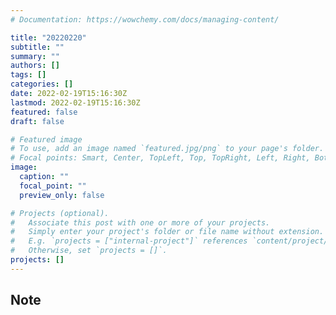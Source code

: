 ```yaml
---
# Documentation: https://wowchemy.com/docs/managing-content/

title: "20220220"
subtitle: ""
summary: ""
authors: []
tags: []
categories: []
date: 2022-02-19T15:16:30Z
lastmod: 2022-02-19T15:16:30Z
featured: false
draft: false

# Featured image
# To use, add an image named `featured.jpg/png` to your page's folder.
# Focal points: Smart, Center, TopLeft, Top, TopRight, Left, Right, BottomLeft, Bottom, BottomRight.
image:
  caption: ""
  focal_point: ""
  preview_only: false

# Projects (optional).
#   Associate this post with one or more of your projects.
#   Simply enter your project's folder or file name without extension.
#   E.g. `projects = ["internal-project"]` references `content/project/deep-learning/index.md`.
#   Otherwise, set `projects = []`.
projects: []
---
```


## Note

